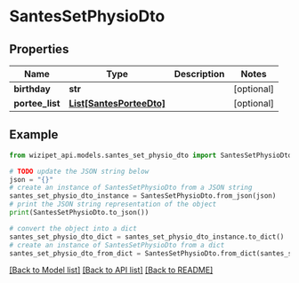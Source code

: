 # SantesSetPhysioDto


## Properties

Name | Type | Description | Notes
------------ | ------------- | ------------- | -------------
**birthday** | **str** |  | [optional] 
**portee_list** | [**List[SantesPorteeDto]**](SantesPorteeDto.md) |  | [optional] 

## Example

```python
from wizipet_api.models.santes_set_physio_dto import SantesSetPhysioDto

# TODO update the JSON string below
json = "{}"
# create an instance of SantesSetPhysioDto from a JSON string
santes_set_physio_dto_instance = SantesSetPhysioDto.from_json(json)
# print the JSON string representation of the object
print(SantesSetPhysioDto.to_json())

# convert the object into a dict
santes_set_physio_dto_dict = santes_set_physio_dto_instance.to_dict()
# create an instance of SantesSetPhysioDto from a dict
santes_set_physio_dto_from_dict = SantesSetPhysioDto.from_dict(santes_set_physio_dto_dict)
```
[[Back to Model list]](../README.md#documentation-for-models) [[Back to API list]](../README.md#documentation-for-api-endpoints) [[Back to README]](../README.md)



